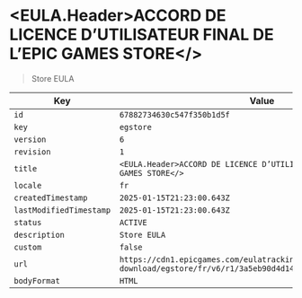 # <EULA.Header>ACCORD DE LICENCE D’UTILISATEUR FINAL DE L’EPIC GAMES STORE</>

> Store EULA

| Key | Value |
| --- | ----- |
| `id` | `67882734630c547f350b1d5f` |
| `key` | `egstore` |
| `version` | `6` |
| `revision` | `1` |
| `title` | `<EULA.Header>ACCORD DE LICENCE D’UTILISATEUR FINAL DE L’EPIC GAMES STORE</>` |
| `locale` | `fr` |
| `createdTimestamp` | `2025-01-15T21:23:00.643Z` |
| `lastModifiedTimestamp` | `2025-01-15T21:23:00.643Z` |
| `status` | `ACTIVE` |
| `description` | `Store EULA` |
| `custom` | `false` |
| `url` | `https://cdn1.epicgames.com/eulatracking-download/egstore/fr/v6/r1/3a5eb90d4d14c300d9e802971f412a01.pdf` |
| `bodyFormat` | `HTML` |
